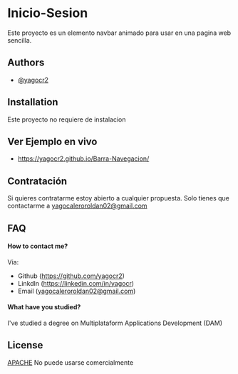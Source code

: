 # Inicio-Sesion

Este proyecto es un elemento navbar animado para usar en una pagina web sencilla.


## Authors

- [@yagocr2](https://github.com/yagocr2)


## Installation

Este proyecto no requiere de instalacion

## Ver Ejemplo en vivo
- https://yagocr2.github.io/Barra-Navegacion/
  
## Contratación
Si quieres contratarme estoy abierto a cualquier propuesta.
Solo tienes que contactarme a yagocaleroroldan02@gmail.com

## FAQ

#### How to contact me?

Via: 
- Github (https://github.com/yagocr2)
- Linkdln (https://linkedin.com/in/yagocr)
- Email (yagocaleroroldan02@gmail.com)

#### What have you studied?

I've studied a degree on Multiplataform Applications Development (DAM)

## License

[APACHE](https://choosealicense.com/licenses/apache/)
No puede usarse comercialmente
